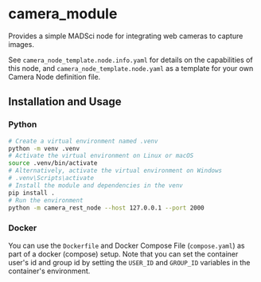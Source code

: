 # camera_module

Provides a simple MADSci node for integrating web cameras to capture images.

See `camera_node_template.node.info.yaml` for details on the capabilities of this node, and `camera_node_template.node.yaml` as a template for your own Camera Node definition file.

## Installation and Usage

### Python

```bash
# Create a virtual environment named .venv
python -m venv .venv
# Activate the virtual environment on Linux or macOS
source .venv/bin/activate
# Alternatively, activate the virtual environment on Windows
# .venv\Scripts\activate
# Install the module and dependencies in the venv
pip install .
# Run the environment
python -m camera_rest_node --host 127.0.0.1 --port 2000
```

### Docker

You can use the `Dockerfile` and Docker Compose File (`compose.yaml`) as part of a docker (compose) setup. Note that you can set the container user's id and group id by setting the `USER_ID` and `GROUP_ID` variables in the container's environment.

